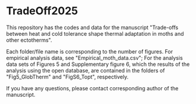 # TradeOff2025

This repository has the codes and data for the manuscript "Trade-offs between heat and cold tolerance shape thermal adaptation in moths and other ectotherms".

Each folder/file name is corresponding to the number of figures.
For empirical analysis data, see "Empirical_moth_data.csv"; 
For the analysis data sets of Figures 5 and Supplementary figure 6, which the results of the analysis using the open database, are contained in the folders of "Fig5_GlobTherm" and "FigS6_Topt", respectively. 

If you have any questions, please contact corresponding author of the manuscript.
